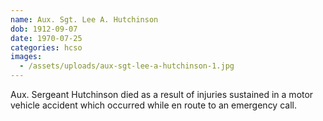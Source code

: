 ```yaml
---
name: Aux. Sgt. Lee A. Hutchinson
dob: 1912-09-07
date: 1970-07-25
categories: hcso
images:
  - /assets/uploads/aux-sgt-lee-a-hutchinson-1.jpg
---
```


Aux. Sergeant Hutchinson died as a result of injuries sustained in a motor vehicle accident which occurred while en route to an emergency call.

